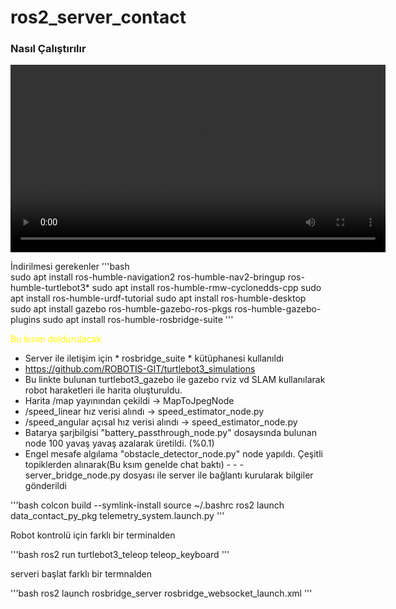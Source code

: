 # ros2_server_contact

### Nasıl Çalıştırılır

<video src="https://github.com/yasinyilmaaz/ros2_server_contact/blob/main/media/video.webm" controls width="600"></video>

İndirilmesi gerekenler
'''bash  
sudo apt install ros-humble-navigation2 ros-humble-nav2-bringup ros-humble-turtlebot3*
sudo apt install ros-humble-rmw-cyclonedds-cpp
sudo apt install ros-humble-urdf-tutorial 
sudo apt install ros-humble-desktop
sudo apt install gazebo ros-humble-gazebo-ros-pkgs ros-humble-gazebo-plugins
sudo apt install ros-humble-rosbridge-suite
'''

<p style="color:yellow">Bu kısım doldurulacak</p>

- Server ile iletişim için * rosbridge_suite *  kütüphanesi kullanıldı 
- https://github.com/ROBOTIS-GIT/turtlebot3_simulations
- Bu linkte bulunan turtlebot3_gazebo ile gazebo rviz vd SLAM  kullanılarak robot haraketleri ile harita oluşturuldu.
- Harita /map yayınından çekildi -> MapToJpegNode
- /speed_linear hız verisi alındı -> speed_estimator_node.py
- /speed_angular açısal hız verisi alındı -> speed_estimator_node.py
- Batarya şarjbilgisi "battery_passthrough_node.py" dosaysında bulunan node 100 yavaş yavaş azalarak üretildi. (%0.1)
- Engel mesafe algılama "obstacle_detector_node.py" node yapıldı. Çeşitli topiklerden alınarak(Bu ksım genelde chat baktı) - - - server_bridge_node.py dosyası ile server ile bağlantı kurularak bilgiler gönderildi


'''bash
colcon build --symlink-install 
source ~/.bashrc
ros2 launch data_contact_py_pkg telemetry_system.launch.py 
'''

Robot kontrolü için farklı bir terminalden 

'''bash
ros2 run turtlebot3_teleop teleop_keyboard 
'''

serveri başlat farklı bir termnalden

'''bash
ros2 launch rosbridge_server rosbridge_websocket_launch.xml
'''
